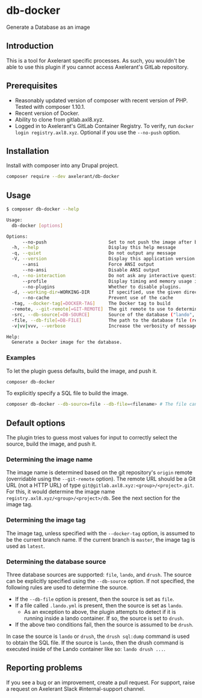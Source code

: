 # db-docker
Generate a Database as an image

## Introduction

This is a tool for Axelerant specific processes. As such, you wouldn't be able to use this plugin if you cannot access Axelerant's GitLab repository.

## Prerequisites

* Reasonably updated version of composer with recent version of PHP. Tested with composer 1.10.1.
* Recent version of Docker.
* Ability to clone from gitlab.axl8.xyz.
* Logged in to Axelerant's GitLab Container Registry. To verify, run `docker login registry.axl8.xyz`. Optional if you use the `--no-push` option.

## Installation

Install with composer into any Drupal project.

```bash
composer require --dev axelerant/db-docker
```

## Usage

```bash
$ composer db-docker --help

Usage:
  db-docker [options]

Options:
      --no-push                       Set to not push the image after building
  -h, --help                          Display this help message
  -q, --quiet                         Do not output any message
  -V, --version                       Display this application version
      --ansi                          Force ANSI output
      --no-ansi                       Disable ANSI output
  -n, --no-interaction                Do not ask any interactive question
      --profile                       Display timing and memory usage information
      --no-plugins                    Whether to disable plugins.
  -d, --working-dir=WORKING-DIR       If specified, use the given directory as working directory.
      --no-cache                      Prevent use of the cache
  -tag, --docker-tag[=DOCKER-TAG]     The Docker tag to build
  -remote, --git-remote[=GIT-REMOTE]  The git remote to use to determine the image name [default: "origin"]
  -src, --db-source[=DB-SOURCE]       Source of the database ("lando", "drush", or "file")
  -file, --db-file[=DB-FILE]          The path to the database file (required if db-source is set to file)
  -v|vv|vvv, --verbose                Increase the verbosity of messages: 1 for normal output, 2 for more verbose output and 3 for debug

Help:
  Generate a Docker image for the database.
```

### Examples

To let the plugin guess defaults, build the image, and push it.

```bash
composer db-docker
```

To explicitly specify a SQL file to build the image.

```bash
composer db-docker --db-source=file --db-file=<filename> # The file can either be plain SQL or gzipped.
```

## Default options

The plugin tries to guess most values for input to correctly select the source, build the image, and push it.

### Determining the image name

The image name is determined based on the git repository's `origin` remote (overridable using the `--git-remote` option). The remote URL should be a Git URL (not a HTTP URL) of type `git@gitlab.axl8.xyz:<group>/<project>.git`. For this, it would determine the image name `registry.axl8.xyz/<group>/<project>/db`. See the next section for the image tag.

### Determining the image tag

The image tag, unless specified with the `--docker-tag` option, is assumed to be the current branch name. If the current branch is `master`, the image tag is used as `latest`.

### Determining the database source

Three database sources are supported: `file`, `lando`, and `drush`. The source can be explicitly specified using the `--db-source` option. If not specified, the following rules are used to determine the source.
* If the `--db-file` option is present, then the source is set as `file`.
* If a file called `.lando.yml` is present, then the source is set as `lando`.
  * As an exception to above, the plugin attempts to detect if it is running inside a lando container. If so, the source is set to `drush`.
* If the above two conditions fail, then the source is assumed to be `drush`.

In case the source is `lando` or `drush`, the `drush sql:dump` command is used to obtain the SQL file. If the source is `lando`, then the drush command is executed inside of the Lando container like so: `lando drush ...`.

## Reporting problems

If you see a bug or an improvement, create a pull request. For support, raise a request on Axelerant Slack #internal-support channel.
